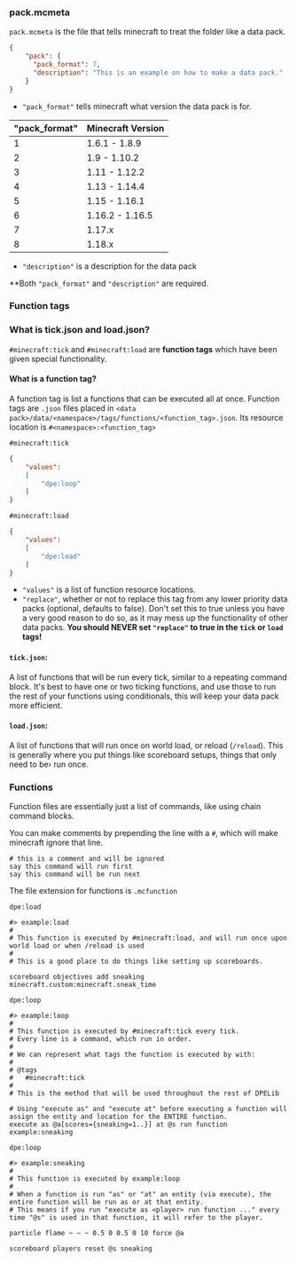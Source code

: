 ### pack.mcmeta
`pack.mcmeta` is the file that tells minecraft to treat the folder like a data pack.

<!-- @data_pack pack.mcmeta -->
```json
{
    "pack": {
      "pack_format": 7,
      "description": "This is an example on how to make a data pack."
    }
}
```

 - `"pack_format"` tells minecraft what version the data pack is for.

| "pack_format" | Minecraft Version |
|---------------|-------------------|
| 1             | 1.6.1 - 1.8.9     |
| 2             | 1.9 - 1.10.2      |
| 3             | 1.11 - 1.12.2     |
| 4             | 1.13 - 1.14.4     |
| 5             | 1.15 - 1.16.1     |
| 6             | 1.16.2 - 1.16.5   |
| 7             | 1.17.x            |
| 8             | 1.18.x            |

 - `"description"` is a description for the data pack

**Both `"pack_format"` and `"description"` are required.

### Function tags

### What is tick.json and load.json?
`#minecraft:tick` and `#minecraft:load` are **function tags** which have been given special functionality.

#### What is a function tag?
A function tag is list a functions that can be executed all at once.
Function tags are `.json` files placed in `<data pack>/data/<namespace>/tags/functions/<function_tag>.json`.
Its resource location is `#<namespace>:<function_tag>`

`#minecraft:tick`
<!-- @function_tag minecraft:tick -->
```json
{
    "values":
    [
        "dpe:loop"
    ]
}
```

`#minecraft:load`
<!-- @function_tag minecraft:load -->
```json
{
    "values":
    [
        "dpe:load"
    ]
}
```

 - `"values"` is a list of function resource locations.
 - `"replace"`, whether or not to replace this tag from any lower priority data packs (optional, defaults to false). Don't set this to true unless you have a very good reason to do so, as it may mess up the functionality of other data packs. **You should NEVER set `"replace"` to true in the `tick` or `load` tags!**

#### `tick.json`:
A list of functions that will be run every tick, similar to a repeating command block.
It's best to have one or two ticking functions, and use those to run the rest of your functions using conditionals, this will keep your data pack more efficient.

#### `load.json`:
A list of functions that will run once on world load, or reload (`/reload`).
This is generally where you put things like scoreboard setups, things that only need to be› run once.

### Functions


Function files are essentially just a list of commands, like using chain command blocks.

You can make comments by prepending the line with a `#`, which will make minecraft ignore that line.
```mcfunction
# this is a comment and will be ignored
say this command will run first
say this command will be run next
```
The file extension for functions is `.mcfunction`

`dpe:load`
<!-- @function dpe:load -->
```mcfunction
#> example:load
#
# This function is executed by #minecraft:load, and will run once upon world load or when /reload is used
#
# This is a good place to do things like setting up scoreboards.

scoreboard objectives add sneaking minecraft.custom:minecraft.sneak_time
```

`dpe:loop`
<!-- @function dpe:loop -->
```mcfunction
#> example:loop
#
# This function is executed by #minecraft:tick every tick.
# Every line is a command, which run in order.
#
# We can represent what tags the function is executed by with:
#
# @tags
#   #minecraft:tick
#
# This is the method that will be used throughout the rest of DPELib

# Using "execute as" and "execute at" before executing a function will assign the entity and location for the ENTIRE function.
execute as @a[scores={sneaking=1..}] at @s run function example:sneaking
```

`dpe:loop`
<!-- @function dpe:loop -->
```mcfunction
#> example:sneaking
#
# This function is executed by example:loop
#
# When a function is run "as" or "at" an entity (via execute), the entire function will be run as or at that entity.
# This means if you run "execute as <player> run function ..." every time "@s" is used in that function, it will refer to the player.

particle flame ~ ~ ~ 0.5 0 0.5 0 10 force @a

scoreboard players reset @s sneaking
```